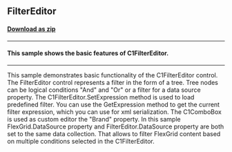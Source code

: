 ## FilterEditor
#### [Download as zip](https://minhaskamal.github.io/DownGit/#/home?url=https://github.com/GrapeCity/ComponentOne-WinForms-Samples/tree/master/NetFramework\DataFilter\VB\FilterEditor)
____
#### This sample shows the basic features of C1FilterEditor.
____
This sample demonstrates basic functionality of the C1FilterEditor control. The FilterEditor control represents a filter in the form of a tree. Tree nodes can be logical conditions "And" and "Or" or a filter for a data source property. The C1FilterEditor.SetExpression method is used to load predefined filter. You can use the GetExpression method to get the current filter expression, which you can use for xml serialization. The C1ComboBox is used as custom editor the "Brand" property. In this sample FlexGrid.DataSource property and FilterEditor.DataSource property are both set to the same data collection. That allows to filter FlexGrid content based on multiple conditions selected in the C1FilterEditor. 